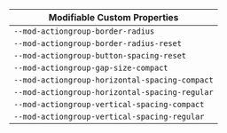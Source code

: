 | Modifiable Custom Properties |
| --- |
| `--mod-actiongroup-border-radius` |
| `--mod-actiongroup-border-radius-reset` |
| `--mod-actiongroup-button-spacing-reset` |
| `--mod-actiongroup-gap-size-compact` |
| `--mod-actiongroup-horizontal-spacing-compact` |
| `--mod-actiongroup-horizontal-spacing-regular` |
| `--mod-actiongroup-vertical-spacing-compact` |
| `--mod-actiongroup-vertical-spacing-regular` |